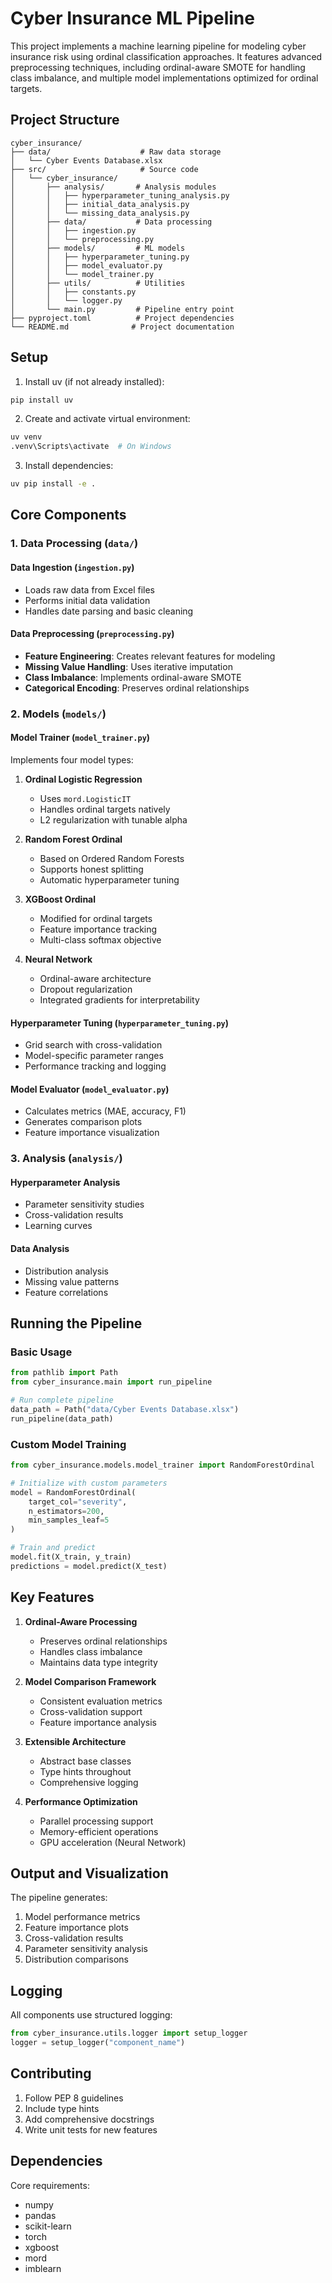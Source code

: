 # Cyber Insurance ML Pipeline

This project implements a machine learning pipeline for modeling cyber insurance risk using ordinal classification approaches. It features advanced preprocessing techniques, including ordinal-aware SMOTE for handling class imbalance, and multiple model implementations optimized for ordinal targets.

## Project Structure

```
cyber_insurance/
├── data/                    # Raw data storage
│   └── Cyber Events Database.xlsx
├── src/                     # Source code
│   └── cyber_insurance/
│       ├── analysis/       # Analysis modules
│       │   ├── hyperparameter_tuning_analysis.py
│       │   ├── initial_data_analysis.py
│       │   └── missing_data_analysis.py
│       ├── data/           # Data processing
│       │   ├── ingestion.py
│       │   └── preprocessing.py
│       ├── models/         # ML models
│       │   ├── hyperparameter_tuning.py
│       │   ├── model_evaluator.py
│       │   └── model_trainer.py
│       ├── utils/          # Utilities
│       │   ├── constants.py
│       │   └── logger.py
│       └── main.py         # Pipeline entry point
├── pyproject.toml          # Project dependencies
└── README.md              # Project documentation
```

## Setup

1. Install uv (if not already installed):
```bash
pip install uv
```

2. Create and activate virtual environment:
```bash
uv venv
.venv\Scripts\activate  # On Windows
```

3. Install dependencies:
```bash
uv pip install -e .
```

## Core Components

### 1. Data Processing (`data/`)

#### Data Ingestion (`ingestion.py`)
- Loads raw data from Excel files
- Performs initial data validation
- Handles date parsing and basic cleaning

#### Data Preprocessing (`preprocessing.py`)
- **Feature Engineering**: Creates relevant features for modeling
- **Missing Value Handling**: Uses iterative imputation
- **Class Imbalance**: Implements ordinal-aware SMOTE
- **Categorical Encoding**: Preserves ordinal relationships

### 2. Models (`models/`)

#### Model Trainer (`model_trainer.py`)
Implements four model types:
1. **Ordinal Logistic Regression**
   - Uses `mord.LogisticIT`
   - Handles ordinal targets natively
   - L2 regularization with tunable alpha

2. **Random Forest Ordinal**
   - Based on Ordered Random Forests
   - Supports honest splitting
   - Automatic hyperparameter tuning

3. **XGBoost Ordinal**
   - Modified for ordinal targets
   - Feature importance tracking
   - Multi-class softmax objective

4. **Neural Network**
   - Ordinal-aware architecture
   - Dropout regularization
   - Integrated gradients for interpretability

#### Hyperparameter Tuning (`hyperparameter_tuning.py`)
- Grid search with cross-validation
- Model-specific parameter ranges
- Performance tracking and logging

#### Model Evaluator (`model_evaluator.py`)
- Calculates metrics (MAE, accuracy, F1)
- Generates comparison plots
- Feature importance visualization

### 3. Analysis (`analysis/`)

#### Hyperparameter Analysis
- Parameter sensitivity studies
- Cross-validation results
- Learning curves

#### Data Analysis
- Distribution analysis
- Missing value patterns
- Feature correlations

## Running the Pipeline

### Basic Usage
```python
from pathlib import Path
from cyber_insurance.main import run_pipeline

# Run complete pipeline
data_path = Path("data/Cyber Events Database.xlsx")
run_pipeline(data_path)
```

### Custom Model Training
```python
from cyber_insurance.models.model_trainer import RandomForestOrdinal

# Initialize with custom parameters
model = RandomForestOrdinal(
    target_col="severity",
    n_estimators=200,
    min_samples_leaf=5
)

# Train and predict
model.fit(X_train, y_train)
predictions = model.predict(X_test)
```

## Key Features

1. **Ordinal-Aware Processing**
   - Preserves ordinal relationships
   - Handles class imbalance
   - Maintains data type integrity

2. **Model Comparison Framework**
   - Consistent evaluation metrics
   - Cross-validation support
   - Feature importance analysis

3. **Extensible Architecture**
   - Abstract base classes
   - Type hints throughout
   - Comprehensive logging

4. **Performance Optimization**
   - Parallel processing support
   - Memory-efficient operations
   - GPU acceleration (Neural Network)

## Output and Visualization

The pipeline generates:
1. Model performance metrics
2. Feature importance plots
3. Cross-validation results
4. Parameter sensitivity analysis
5. Distribution comparisons

## Logging

All components use structured logging:
```python
from cyber_insurance.utils.logger import setup_logger
logger = setup_logger("component_name")
```

## Contributing

1. Follow PEP 8 guidelines
2. Include type hints
3. Add comprehensive docstrings
4. Write unit tests for new features

## Dependencies

Core requirements:
- numpy
- pandas
- scikit-learn
- torch
- xgboost
- mord
- imblearn
